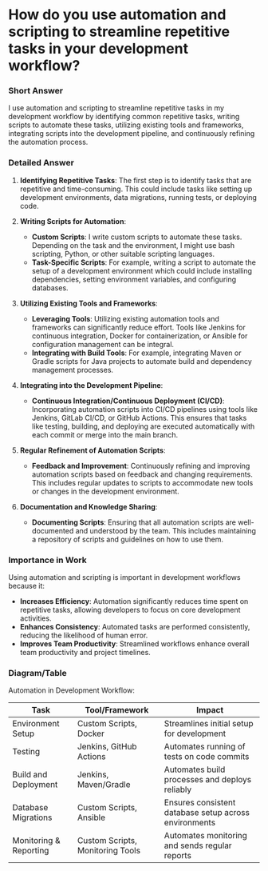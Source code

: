# How do you use automation and scripting to streamline repetitive tasks in your development workflow?

### Short Answer
I use automation and scripting to streamline repetitive tasks in my development workflow by identifying common repetitive tasks, writing scripts to automate these tasks, utilizing existing tools and frameworks, integrating scripts into the development pipeline, and continuously refining the automation process.

### Detailed Answer
1. **Identifying Repetitive Tasks**: The first step is to identify tasks that are repetitive and time-consuming. This could include tasks like setting up development environments, data migrations, running tests, or deploying code.

2. **Writing Scripts for Automation**:
    - **Custom Scripts**: I write custom scripts to automate these tasks. Depending on the task and the environment, I might use bash scripting, Python, or other suitable scripting languages.
    - **Task-Specific Scripts**: For example, writing a script to automate the setup of a development environment which could include installing dependencies, setting environment variables, and configuring databases.

3. **Utilizing Existing Tools and Frameworks**:
    - **Leveraging Tools**: Utilizing existing automation tools and frameworks can significantly reduce effort. Tools like Jenkins for continuous integration, Docker for containerization, or Ansible for configuration management can be integral.
    - **Integrating with Build Tools**: For example, integrating Maven or Gradle scripts for Java projects to automate build and dependency management processes.

4. **Integrating into the Development Pipeline**:
    - **Continuous Integration/Continuous Deployment (CI/CD)**: Incorporating automation scripts into CI/CD pipelines using tools like Jenkins, GitLab CI/CD, or GitHub Actions. This ensures that tasks like testing, building, and deploying are executed automatically with each commit or merge into the main branch.

5. **Regular Refinement of Automation Scripts**:
    - **Feedback and Improvement**: Continuously refining and improving automation scripts based on feedback and changing requirements. This includes regular updates to scripts to accommodate new tools or changes in the development environment.

6. **Documentation and Knowledge Sharing**:
    - **Documenting Scripts**: Ensuring that all automation scripts are well-documented and understood by the team. This includes maintaining a repository of scripts and guidelines on how to use them.

### Importance in Work
Using automation and scripting is important in development workflows because it:

- **Increases Efficiency**: Automation significantly reduces time spent on repetitive tasks, allowing developers to focus on core development activities.
- **Enhances Consistency**: Automated tasks are performed consistently, reducing the likelihood of human error.
- **Improves Team Productivity**: Streamlined workflows enhance overall team productivity and project timelines.

### Diagram/Table
Automation in Development Workflow:

| Task                   | Tool/Framework      | Impact                                  |
|------------------------|---------------------|-----------------------------------------|
| Environment Setup      | Custom Scripts, Docker | Streamlines initial setup for development |
| Testing                | Jenkins, GitHub Actions | Automates running of tests on code commits |
| Build and Deployment   | Jenkins, Maven/Gradle | Automates build processes and deploys reliably |
| Database Migrations    | Custom Scripts, Ansible | Ensures consistent database setup across environments |
| Monitoring & Reporting | Custom Scripts, Monitoring Tools | Automates monitoring and sends regular reports |